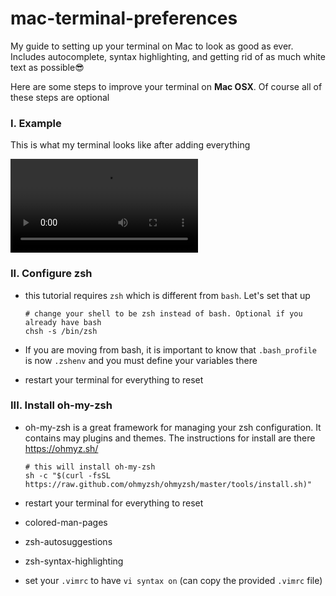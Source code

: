 # mac-terminal-preferences
My guide to setting up your terminal on Mac to look as good as ever. Includes autocomplete, syntax highlighting, and getting rid of as much white text as possible😎

Here are some steps to improve your terminal on **Mac OSX**. Of course all of these steps are optional

### I. Example

This is what my terminal looks like after adding everything

<video src="assets/terminalZshIntro.gif
       "/>

### II. Configure zsh

- this tutorial requires `zsh` which is different from `bash`. Let's set that up

  ```
  # change your shell to be zsh instead of bash. Optional if you already have bash
  chsh -s /bin/zsh
  ```

- If you are moving from bash, it is important to know that `.bash_profile` is now `.zshenv` and you must define your variables there

- restart your terminal for everything to reset

### III. Install oh-my-zsh

- oh-my-zsh is a great framework for managing your zsh configuration. It contains may plugins and themes. The instructions for install are there https://ohmyz.sh/

  ```
  # this will install oh-my-zsh
  sh -c "$(curl -fsSL https://raw.github.com/ohmyzsh/ohmyzsh/master/tools/install.sh)"
  ```

- restart your terminal for everything to reset



- colored-man-pages
- zsh-autosuggestions
- zsh-syntax-highlighting
- set your `.vimrc` to have `vi syntax on` (can copy the provided `.vimrc` file)

